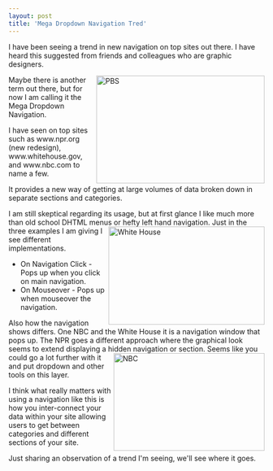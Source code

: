 ```yaml
---
layout: post
title: 'Mega Dropdown Navigation Tred'
---
```

I have been seeing a trend in new navigation on top sites out there. I have heard this suggested from friends and colleagues who are graphic designers.<p></p>
<img src="http://kinlane-productions.s3.amazonaws.com/mega-dropdown/mega1.png" alt="PBS" width="331" height="212" align="right" /><p></p>
Maybe there is another term out there, but for now I am calling it the Mega Dropdown Navigation.<p></p>
I have seen on top sites such as www.npr.org (new redesign), www.whitehouse.gov, and www.nbc.com to name a few.<p></p>
It provides a new way of getting at large volumes of data broken down in separate sections and categories.<p></p>
I am still skeptical regarding its usage, but at first glance I like much more than old school DHTML menus or hefty left hand navigation.<img src="http://kinlane-productions.s3.amazonaws.com/mega-dropdown/mega2.png" alt="White House" width="307" height="193" align="right" />
Just in the three examples I am giving I see different implementations.
<ul class="mainlist">
	<li>On Navigation Click - Pops up when you click on main navigation.</li>
	<li>On Mouseover - Pops up when mouseover the navigation.</li>
</ul>
Also how the navigation shows differs. One NBC and the White House it is a navigation window that pops up. The NPR goes a different approach where the graphical look seems to extend displaying a hidden navigation or section.<img src="http://kinlane-productions.s3.amazonaws.com/mega-dropdown/mega3.png" alt="NBC" width="297" height="192" align="right" />
Seems like you could go a lot further with it and put dropdown and other tools on this layer.<p></p>
I think what really matters with using a navigation like this is how you inter-connect your data within your site allowing users to get between categories and different sections of your site.<p></p>
Just sharing an observation of a trend I'm seeing, we'll see where it goes.